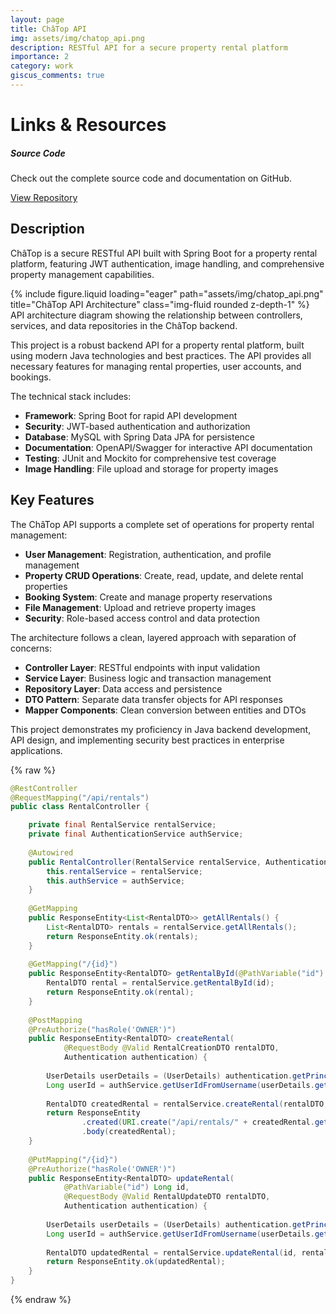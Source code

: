 ```yaml
---
layout: page
title: ChâTop API
img: assets/img/chatop_api.png
description: RESTful API for a secure property rental platform
importance: 2
category: work
giscus_comments: true
---
```


# Links & Resources

<div class="row">
  <div class="col-sm-6">
    <div class="card">
      <div class="card-body">
        <h5 class="card-title">Source Code</h5>
        <p class="card-text">Check out the complete source code and documentation on GitHub.</p>
        <a href="https://github.com/Escanor1986/Cha_Top_Back" target="_blank" class="btn btn-primary">
          <i class="fab fa-github"></i> View Repository
        </a>
      </div>
    </div>
  </div>
</div>

## Description

ChâTop is a secure RESTful API built with Spring Boot for a property rental platform, featuring JWT authentication, image handling, and comprehensive property management capabilities.

<div class="row">
    <div class="col-sm mt-3 mt-md-0">
        {% include figure.liquid loading="eager" path="assets/img/chatop_api.png" title="ChâTop API Architecture" class="img-fluid rounded z-depth-1" %}
    </div>
</div>
<div class="caption">
    API architecture diagram showing the relationship between controllers, services, and data repositories in the ChâTop backend.
</div>

This project is a robust backend API for a property rental platform, built using modern Java technologies and best practices. The API provides all necessary features for managing rental properties, user accounts, and bookings.

The technical stack includes:

- **Framework**: Spring Boot for rapid API development
- **Security**: JWT-based authentication and authorization
- **Database**: MySQL with Spring Data JPA for persistence
- **Documentation**: OpenAPI/Swagger for interactive API documentation
- **Testing**: JUnit and Mockito for comprehensive test coverage
- **Image Handling**: File upload and storage for property images

## Key Features

The ChâTop API supports a complete set of operations for property rental management:

- **User Management**: Registration, authentication, and profile management
- **Property CRUD Operations**: Create, read, update, and delete rental properties
- **Booking System**: Create and manage property reservations
- **File Management**: Upload and retrieve property images
- **Security**: Role-based access control and data protection

The architecture follows a clean, layered approach with separation of concerns:

- **Controller Layer**: RESTful endpoints with input validation
- **Service Layer**: Business logic and transaction management
- **Repository Layer**: Data access and persistence
- **DTO Pattern**: Separate data transfer objects for API responses
- **Mapper Components**: Clean conversion between entities and DTOs

This project demonstrates my proficiency in Java backend development, API design, and implementing security best practices in enterprise applications.

{% raw %}
```java
@RestController
@RequestMapping("/api/rentals")
public class RentalController {

    private final RentalService rentalService;
    private final AuthenticationService authService;
    
    @Autowired
    public RentalController(RentalService rentalService, AuthenticationService authService) {
        this.rentalService = rentalService;
        this.authService = authService;
    }
    
    @GetMapping
    public ResponseEntity<List<RentalDTO>> getAllRentals() {
        List<RentalDTO> rentals = rentalService.getAllRentals();
        return ResponseEntity.ok(rentals);
    }
    
    @GetMapping("/{id}")
    public ResponseEntity<RentalDTO> getRentalById(@PathVariable("id") Long id) {
        RentalDTO rental = rentalService.getRentalById(id);
        return ResponseEntity.ok(rental);
    }
    
    @PostMapping
    @PreAuthorize("hasRole('OWNER')")
    public ResponseEntity<RentalDTO> createRental(
            @RequestBody @Valid RentalCreationDTO rentalDTO,
            Authentication authentication) {
        
        UserDetails userDetails = (UserDetails) authentication.getPrincipal();
        Long userId = authService.getUserIdFromUsername(userDetails.getUsername());
        
        RentalDTO createdRental = rentalService.createRental(rentalDTO, userId);
        return ResponseEntity
                .created(URI.create("/api/rentals/" + createdRental.getId()))
                .body(createdRental);
    }
    
    @PutMapping("/{id}")
    @PreAuthorize("hasRole('OWNER')")
    public ResponseEntity<RentalDTO> updateRental(
            @PathVariable("id") Long id,
            @RequestBody @Valid RentalUpdateDTO rentalDTO,
            Authentication authentication) {
        
        UserDetails userDetails = (UserDetails) authentication.getPrincipal();
        Long userId = authService.getUserIdFromUsername(userDetails.getUsername());
        
        RentalDTO updatedRental = rentalService.updateRental(id, rentalDTO, userId);
        return ResponseEntity.ok(updatedRental);
    }
}
```
{% endraw %}
